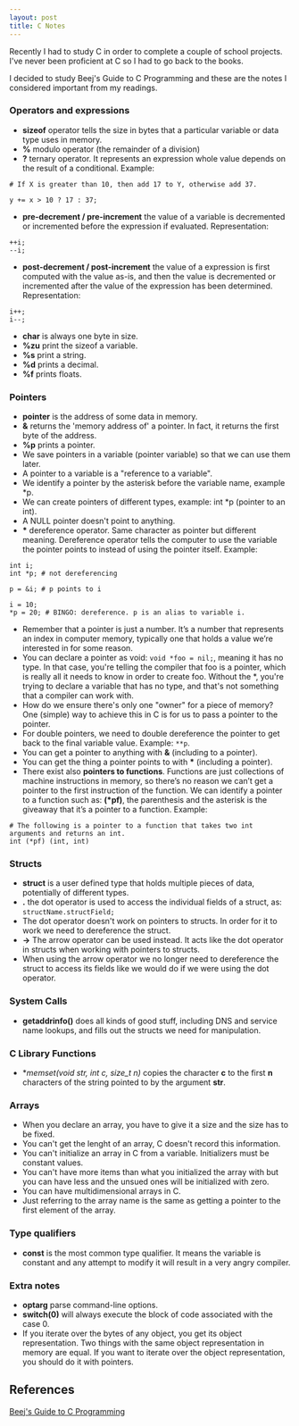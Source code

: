 ```yaml
---
layout: post
title: C Notes
---
```


Recently I had to study C in order to complete a couple of school projects. I've never been proficient at C so I had to go back to the books. 

I decided to study Beej's Guide to C Programming and these are the notes I considered important from my readings.

### Operators and expressions

* **sizeof** operator tells the size in bytes that a particular variable or data type uses in memory.
* **%** modulo operator (the remainder of a division)
* **?** ternary operator. It represents an expression whole value depends on the result of a conditional. Example:
```
# If X is greater than 10, then add 17 to Y, otherwise add 37.

y += x > 10 ? 17 : 37;
```
* **pre-decrement / pre-increment** the value of a variable is decremented or incremented before the expression if evaluated. Representation:
```
++i; 
--i;
```
* **post-decrement / post-increment** the value of a expression is first computed with the value as-is, and then the value is decremented or incremented after the value of the expression has been determined. Representation:
```
i++; 
i--;
```
* **char** is always one byte in size.
* **%zu** print the sizeof a variable.
* **%s** print a string.
* **%d** prints a decimal.
* **%f** prints floats.

### Pointers

* **pointer** is the address of some data in memory.
* **&** returns the 'memory address of' a pointer. In fact, it returns the first byte of the address.
* **%p** prints a pointer.
* We save pointers in a variable (pointer variable) so that we can use them later. 
* A pointer to a variable is a "reference to a variable".
* We identify a pointer by the asterisk before the variable name, example *p.
* We can create pointers of different types, example: int *p (pointer to an int).
* A NULL pointer doesn't point to anything.
* **\*** dereference operator. Same character as pointer but different meaning. Dereference operator tells the computer to use the variable the pointer points to instead of using the pointer itself. Example:

```
int i;
int *p; # not dereferencing

p = &i; # p points to i

i = 10;
*p = 20; # BINGO: dereference. p is an alias to variable i.
```
* Remember that a pointer is just a number. It’s a number that represents an index in computer memory, typically one that holds a value we’re interested in for some reason.
* You can declare a pointer as void: `void *foo = nil;`, meaning it has no type. In that case, you're telling the compiler that foo is a pointer, which is really all it needs to know in order to create foo. Without the *, you're trying to declare a variable that has no type, and that's not something that a compiler can work with.
* How do we ensure there's only one "owner" for a piece of memory? One (simple) way to achieve this in C is for us to pass a pointer to the pointer.
* For double pointers, we need to double dereference the pointer to get back to the final variable value. Example: `**p`.
* You can get a pointer to anything with **&** (including to a pointer).
* You can get the thing a pointer points to with **\*** (including a pointer).
* There exist also **pointers to functions**. Functions are just collections of machine instructions in memory, so there’s no reason we can’t get a pointer to the first instruction of the function. We can identify a pointer to a function such as: **(*pf)**, the parenthesis and the asterisk is the giveaway that it’s a pointer to a function. Example:
```
# The following is a pointer to a function that takes two int arguments and returns an int. 
int (*pf) (int, int)
```

### Structs

* **struct** is a user defined type that holds multiple pieces of data, potentially of different types.
* **.** the dot operator is used to access the individual fields of a struct, as: `structName.structField;`
* The dot operator doesn't work on pointers to structs. In order for it to work we need to dereference the struct.
* **->** The arrow operator can be used instead. It acts like the dot operator in structs when working with pointers to structs.
* When using the arrow operator we no longer need to dereference the struct to access its fields like we would do if we were using the dot operator.

### System Calls
* **getaddrinfo()** does all kinds of good stuff, including DNS and service name lookups, and fills out the structs we need for manipulation.

### C Library Functions
* **memset(void *str, int c, size_t n)** copies the character **c** to the first **n** characters of the string pointed to by the argument **str**.

### Arrays
* When you declare an array, you have to give it a size and the size has to be fixed.
* You can't get the lenght of an array, C doesn't record this information.
* You can't initialize an array in C from a variable. Initializers must be constant values.
* You can't have more items than what you initialized the array with but you can have less and the unsued ones will be initialized with zero.
* You can have multidimensional arrays in C.
* Just referring to the array name is the same as getting a pointer to the first element of the array.

### Type qualifiers
* **const** is the most common type qualifier. It means the variable is constant and any attempt to modify it will result in a very angry compiler.

### Extra notes
* **optarg** parse command-line options.
* **switch(0)** will always execute the block of code associated with the case 0.
* If you iterate over the bytes of any object, you get its object representation. Two things with the same object representation in memory are equal. If you want to iterate over the object representation, you should do it with pointers.

## References

[Beej's Guide to C Programming](http://beej.us/guide/bgc/pdf/bgc_usl_c_1.pdf)
